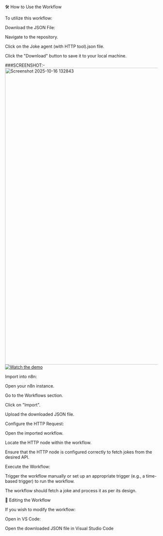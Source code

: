  🛠️ How to Use the Workflow

To utilize this workflow:

Download the JSON File:
  
Navigate to the repository.

Click on the Joke agent (with HTTP tool).json file.

Click the "Download" button to save it to your local machine.

###SCREENSHOT:-
<img width="1919" height="975" alt="Screenshot 2025-10-16 132843" src="https://github.com/user-attachments/assets/16937d6a-eb70-4484-a6d2-af8c18a1436a" />
[![Watch the demo](https://img.shields.io/badge/Live%20Demo-Click%20Here-blue?style=for-the-badge)](https://drive.google.com/file/d/1VcyF1y2lQXkV-oPcVwqTD12AYkxf3NkX/view?usp=sharing)



Import into n8n:

Open your n8n instance.

Go to the Workflows section.

Click on "Import".

Upload the downloaded JSON file.

Configure the HTTP Request:

Open the imported workflow.

Locate the HTTP node within the workflow.

Ensure that the HTTP node is configured correctly to fetch jokes from the desired API.

Execute the Workflow:

Trigger the workflow manually or set up an appropriate trigger (e.g., a time-based trigger) to run the workflow.

The workflow should fetch a joke and process it as per its design.

🔧 Editing the Workflow

If you wish to modify the workflow:

Open in VS Code:

Open the downloaded JSON file in Visual Studio Code
